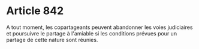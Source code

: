 # Article 842

A tout moment, les copartageants peuvent abandonner les voies judiciaires et poursuivre le partage à l'amiable si les conditions prévues pour un partage de cette nature sont réunies.